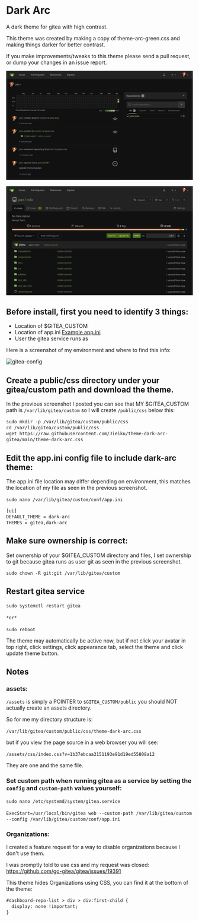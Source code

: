 # Dark Arc
A dark theme for gitea with high contrast.

This theme was created by making a copy of theme-arc-green.css and making things darker for better contrast.

If you make improvements/tweaks to this theme please send a pull request, or dump your changes in an issue report.

![dark-arc-dashboard](screenshot.png)

![dark-arc-repository](screenshot2.png)

## Before install, first you need to identify 3 things:

- Location of $GITEA_CUSTOM
- Location of app.ini [Example app.ini](https://raw.githubusercontent.com/go-gitea/gitea/main/custom/conf/app.example.ini)
- User the gitea service runs as

Here is a screenshot of my environment and where to find this info:

![gitea-config](https://user-images.githubusercontent.com/106644/164337138-d3189b31-61d9-416d-ac59-3412a1dcc1c8.png)

## Create a public/css directory under your gitea/custom path and download the theme.

In the previous screenshot I posted you can see that MY $GITEA_CUSTOM path is `/var/lib/gitea/custom` so I will create `/public/css` below this:

    sudo mkdir -p /var/lib/gitea/custom/public/css
    cd /var/lib/gitea/custom/public/css
    wget https://raw.githubusercontent.com/Jieiku/theme-dark-arc-gitea/main/theme-dark-arc.css

## Edit the app.ini config file to include dark-arc theme:

The app.ini file location may differ depending on environment, this matches the location of my file as seen in the previous screenshot.

`sudo nano /var/lib/gitea/custom/conf/app.ini`

    [ui]
    DEFAULT_THEME = dark-arc
    THEMES = gitea,dark-arc

## Make sure ownership is correct:

Set ownership of your $GITEA_CUSTOM directory and files, I set ownership to git because gitea runs as user git as seen in the previous screenshot.

    sudo chown -R git:git /var/lib/gitea/custom

## Restart gitea service

    sudo systemctl restart gitea

    *or*

    sudo reboot

The theme may automatically be active now, but if not click your avatar in top right, click settings, click appearance tab, select the theme and click update theme button.


## Notes

### assets:

`/assets` is simply a POINTER to `$GITEA_CUSTOM/public` you should NOT actually create an assets directory.

So for me my directory structure is:

`/var/lib/gitea/custom/public/css/theme-dark-arc.css`

but if you view the page source in a web browser you will see:

`/assets/css/index.css?v=1b37ebcaa3151193e91d19ed55808a12`

They are one and the same file.


### Set custom path when running gitea as a service by setting the `config` and `custom-path` values yourself:

    sudo nano /etc/systemd/system/gitea.service

    ExecStart=/usr/local/bin/gitea web --custom-path /var/lib/gitea/custom --config /var/lib/gitea/custom/conf/app.ini


### Organizations:

I created a feature request for a way to disable organizations because I don't use them.

I was promptly told to use css and my request was closed: https://github.com/go-gitea/gitea/issues/19391

This theme hides Organizations using CSS, you can find it at the bottom of the theme:

    #dashboard-repo-list > div > div:first-child {
      display: none !important;
    }
